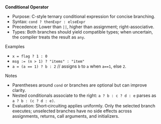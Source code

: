 **Conditional Operator**

- Purpose: C-style ternary conditional expression for concise branching.
- Syntax: `cond ? thenExpr : elseExpr`
- Precedence: Lower than `||`, higher than assignment; right-associative.
- Types: Both branches should yield compatible types; when uncertain, the compiler treats the result as `any`.

Examples
- `x = flag ? 1 : 0`
- `msg := (n > 1) ? "items" : "item"`
- `a = (a == 1) ? b : 2`  // assigns `b` to `a` when `a==1`, else `2`.

Notes
- Parentheses around `cond` or branches are optional but can improve clarity.
- Nested conditionals associate to the right: `a ? b : c ? d : e` parses as `a ? b : (c ? d : e)`.
- Evaluation: Short‑circuiting applies uniformly. Only the selected branch executes; unselected branches have no side effects across assignments, returns, call arguments, and initializers.
